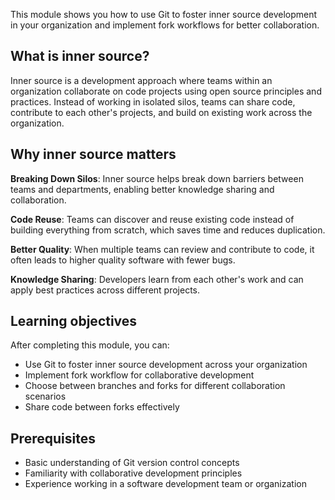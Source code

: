 This module shows you how to use Git to foster inner source development in your organization and implement fork workflows for better collaboration.

## What is inner source?

Inner source is a development approach where teams within an organization collaborate on code projects using open source principles and practices. Instead of working in isolated silos, teams can share code, contribute to each other's projects, and build on existing work across the organization.

## Why inner source matters

**Breaking Down Silos**: Inner source helps break down barriers between teams and departments, enabling better knowledge sharing and collaboration.

**Code Reuse**: Teams can discover and reuse existing code instead of building everything from scratch, which saves time and reduces duplication.

**Better Quality**: When multiple teams can review and contribute to code, it often leads to higher quality software with fewer bugs.

**Knowledge Sharing**: Developers learn from each other's work and can apply best practices across different projects.

## Learning objectives

After completing this module, you can:

- Use Git to foster inner source development across your organization
- Implement fork workflow for collaborative development
- Choose between branches and forks for different collaboration scenarios
- Share code between forks effectively

## Prerequisites

- Basic understanding of Git version control concepts
- Familiarity with collaborative development principles
- Experience working in a software development team or organization
